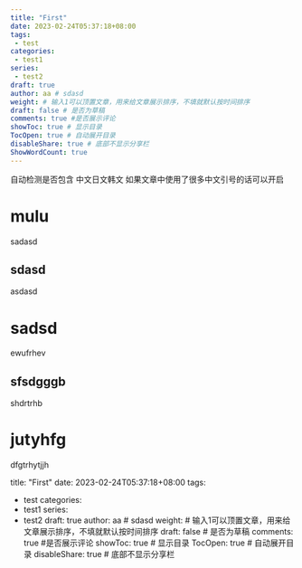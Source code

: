 ```yaml
---
title: "First"
date: 2023-02-24T05:37:18+08:00
tags: 
 - test
categories:
 - test1
series:
 - test2
draft: true
author: aa # sdasd
weight: # 输入1可以顶置文章，用来给文章展示排序，不填就默认按时间排序
draft: false # 是否为草稿
comments: true #是否展示评论
showToc: true # 显示目录
TocOpen: true # 自动展开目录
disableShare: true # 底部不显示分享栏
ShowWordCount: true
---
```


自动检测是否包含 中文日文韩文 如果文章中使用了很多中文引号的话可以开启

# mulu

sadasd

## sdasd

asdasd

# sadsd

ewufrhev

## sfsdgggb

shdrtrhb

# jutyhfg

dfgtrhytjjh

title: "First"
date: 2023-02-24T05:37:18+08:00
tags: 
 - test
categories:
 - test1
series:
 - test2
draft: true
author: aa # sdasd
weight: # 输入1可以顶置文章，用来给文章展示排序，不填就默认按时间排序
draft: false # 是否为草稿
comments: true #是否展示评论
showToc: true # 显示目录
TocOpen: true # 自动展开目录
disableShare: true # 底部不显示分享栏
